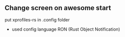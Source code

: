 ## Change screen on awesome start

put xprofiles-rs in .config folder


- used config language RON (Rust Object Notification)
